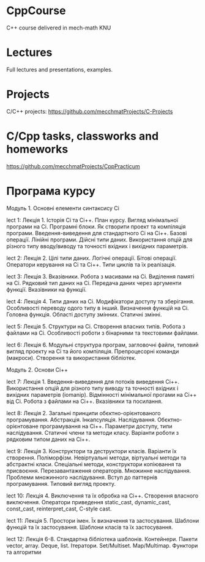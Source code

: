 # CppCourse
C++ course delivered in mech-math KNU

# Lectures
Full lectures and presentations, examples.


# Projects

C/C++ projects:
https://github.com/mecchmatProjects/C-Projects

# C/Cpp tasks, classworks and homeworks

https://github.com/mecchmatProjects/CppPracticum


# Програма курсу

Модуль 1. Основні елементи синтаксису Сі 

lect 1: Лекція 1. Історія Сі та Сі++. План курсу. Вигляд мінімальної програми на Сі. Програмні блоки. Як створити проект та компіляція програми. Введення-виведення для стандартного Сі на Сі++. Базові операції. Лінійні програми. Дійсні типи даних. Використання опцій для різного типу вводу/виводу та точності вхідних і вихідних параметрів. 

lect 2: Лекція 2. Цілі типи даних. Логічні операції. Бітові операції. Оператори керування на Сі та Сі++. Типи циклів та їх реалізація. 

lect 3: Лекція 3. Вказівники. Робота з масивами на Сі. Виділення памяті на Сі. Рядковий тип даних на Сі. Передача даних через аргументи функції. Вказівники на функції.

lect 4: Лекція 4. Типи даних на Сі. Модифікатори доступу та зберігання. Особливості переводу одого типу в інший. Визначення функцій на Сі. Головна функція. Області доступу змінних. Статичні змінні. 

lect 5: Лекція 5. Структури на Сі. Створення власних типів. Робота з файлами на Сі. Особливості роботи з бінарними та текстовими файлами. 

lect 6: Лекція 6. Модульні структура програм, загловочні файли, типовий вигляд проекту на Сі та його компіляція. Препроцесорні команди (макроси). Створення та використання бібліотек.


Модуль 2. Основи Сі++

lect 7: Лекція 1. Введення-виведення для потоків виведення Сі++. Використання опцій для різного типу виводу та точності вхідних і вихідних параметрів (iomanip). Відмінності мінімальної прогами на Сі++ від Сі. Робота з файлами на Сі++. Вказівники та посилання.

lect 8: Лекція 2. Загальні принципи обєктно-орієнтованого програмування. Абстракція. Інкапсуляція. Наслідування. Обєктно-орієнтоване програмування на Сі++. Параметри доступу, типи наслідування.  Статичні члени та методи класу. Варіанти роботи з рядковим типом даних на Сі++. 

lect 9: Лекція 3. Конструктори та деструктори класів. Варіанти їх створення. Поліморфізм. Невіртуальні методи, віртуальні методи та абстрактні класи. Спеціальні методи, конструктори копіювання та присвоєння. Перезавантаження операторів. Множинне наслідування. Проблеми множинного наслідування. Вступ до паттернів програмування. Типовий вигляд проекту.

lect 10: Лекція 4. Виключення та їх обробка на Сі++. Створення власного виключення. Оператори приведення static_cast, dynamic_cast, const_cast, reinterpret_cast, C-style cast.

lect 11: Лекція 5. Простори імен. Їх визначення та застосування. Шаблони функцій та їх застосування. Шаблони класів та їх застосування. 

lect 12: Лекція 6-8. Стандартна бібліотека шаблонів. Контейнери. Пакети vector, array. Deque, list. 
                     Ітератори. Set/Multiset. Map/Multimap. 
                     Функтори та алгоритми
 


